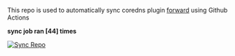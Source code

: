 This repo is used to automatically sync coredns plugin [forward](https://github.com/QZLin/forward) using Github Actions

**sync job ran [44] times**

[![Sync Repo](https://github.com/QZLin/coredns-extract/actions/workflows/sync.yaml/badge.svg)](https://github.com/QZLin/coredns-extract/actions/workflows/sync.yaml)
